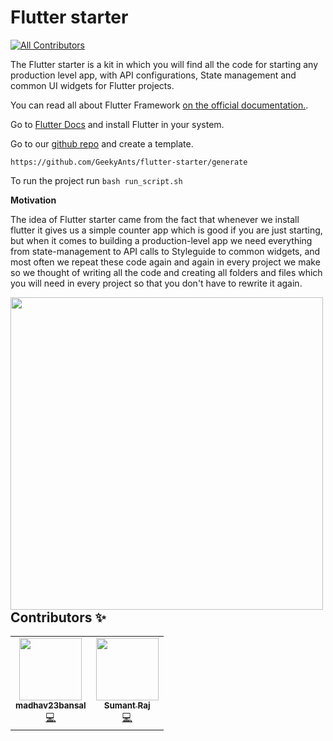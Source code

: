 # Flutter starter

<!-- ALL-CONTRIBUTORS-BADGE:START - Do not remove or modify this section -->
[![All Contributors](https://img.shields.io/badge/all_contributors-2-orange.svg?style=flat-square)](#contributors-)
<!-- ALL-CONTRIBUTORS-BADGE:END -->


The Flutter starter is a kit in which you will find all the code for starting any production level app, with API configurations, State management and common UI widgets for Flutter projects.

You can read all about Flutter Framework [on the official documentation.](https://flutter.dev/).

Go to [Flutter Docs](https://flutter.dev/docs/get-started/install) and install Flutter in your system. 

Go to our [github repo](https://github.com/GeekyAnts/flutter-starter) and create a template.

```
https://github.com/GeekyAnts/flutter-starter/generate
```

To run the project run
`bash run_script.sh`

**Motivation**

The idea of Flutter starter came from the fact that whenever we install flutter it gives us a simple counter app which is good if you are just starting, but when it comes to building a production-level app we need everything from state-management to API calls to Styleguide to common widgets, and most often we repeat these code again and again in every project we make so we thought of writing all the code and creating all folders and files which you will need in every project so that you don't have to rewrite it again.

<img style="float: left;" src="/flutter_starter_kit.gif"  height="500"/>


## Contributors ✨


<!-- ALL-CONTRIBUTORS-LIST:START - Do not remove or modify this section -->
<!-- prettier-ignore-start -->
<!-- markdownlint-disable -->
<table>
  <tr>
    <td align="center"><a href="https://github.com/madhav23bansal"><img src="https://avatars0.githubusercontent.com/u/52946553?v=4" width="100px;" alt=""/><br /><sub><b>madhav23bansal</b></sub></a><br /><a href="https://github.com/GeekyAnts/flutter-starter/commits?author=madhav23bansal" title="Code">💻</a></td>
    <td align="center"><a href="https://geekyants.com/"><img src="https://avatars1.githubusercontent.com/u/23263053?v=4" width="100px;" alt=""/><br /><sub><b>Sumant Raj</b></sub></a><br /><a href="https://github.com/GeekyAnts/flutter-starter/commits?author=raj2611" title="Code">💻</a></td>
  </tr>
</table>

<!-- markdownlint-enable -->
<!-- prettier-ignore-end -->
<!-- ALL-CONTRIBUTORS-LIST:END -->


